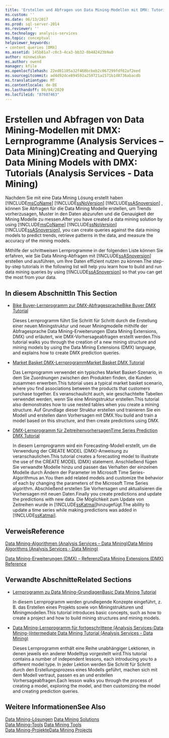 ```yaml
---
title: 'Erstellen und Abfragen von Data Mining-Modellen mit DMX: Tutorials (Analysis Services-Data Mining) | Microsoft-Dokumentation'
ms.custom: ''
ms.date: 06/13/2017
ms.prod: sql-server-2014
ms.reviewer: ''
ms.technology: analysis-services
ms.topic: conceptual
helpviewer_keywords:
- content queries [DMX]
ms.assetid: 145b81a7-c0c3-4ca3-bb32-0b482423b9a0
author: minewiskan
ms.author: owend
manager: kfile
ms.openlocfilehash: 22ed01105a32f460bcbeb2c067299fdf62af2eed
ms.sourcegitcommit: ad4d92dce894592a259721a1571b1d8736abacdb
ms.translationtype: MT
ms.contentlocale: de-DE
ms.lasthandoff: 08/04/2020
ms.locfileid: "87607463"
---
```

# <a name="creating-and-querying-data-mining-models-with-dmx-tutorials-analysis-services---data-mining"></a><span data-ttu-id="36054-102">Erstellen und Abfragen von Data Mining-Modellen mit DMX: Lernprogramme (Analysis Services – Data Mining)</span><span class="sxs-lookup"><span data-stu-id="36054-102">Creating and Querying Data Mining Models with DMX: Tutorials (Analysis Services - Data Mining)</span></span>
  <span data-ttu-id="36054-103">Nachdem Sie mit eine Data Mining Lösung erstellt haben [!INCLUDE[msCoName](../includes/msconame-md.md)] [!INCLUDE[ssNoVersion](../includes/ssnoversion-md.md)] [!INCLUDE[ssASnoversion](../includes/ssasnoversion-md.md)] , können Sie Abfragen für die Data Mining Modelle erstellen, um Trends vorherzusagen, Muster in den Daten abzurufen und die Genauigkeit der Mining Modelle zu messen.</span><span class="sxs-lookup"><span data-stu-id="36054-103">After you have created a data mining solution by using [!INCLUDE[msCoName](../includes/msconame-md.md)] [!INCLUDE[ssNoVersion](../includes/ssnoversion-md.md)] [!INCLUDE[ssASnoversion](../includes/ssasnoversion-md.md)], you can create queries against the data mining models to predict trends, retrieve patterns in the data, and measure the accuracy of the mining models.</span></span>  
  
 <span data-ttu-id="36054-104">Mithilfe der schrittweisen Lernprogramme in der folgenden Liste können Sie erfahren, wie Sie Data Mining-Abfragen mit [!INCLUDE[ssASnoversion](../includes/ssasnoversion-md.md)] erstellen und ausführen, um Ihre Daten effizient nutzen zu können.</span><span class="sxs-lookup"><span data-stu-id="36054-104">The step-by-step tutorials in the following list will help you learn how to build and run data mining queries by using [!INCLUDE[ssASnoversion](../includes/ssasnoversion-md.md)] so that you can get the most from your data.</span></span>  
  
## <a name="in-this-section"></a><span data-ttu-id="36054-105">In diesem Abschnitt</span><span class="sxs-lookup"><span data-stu-id="36054-105">In This Section</span></span>  
  
-   [<span data-ttu-id="36054-106">Bike Buyer-Lernprogramm zur DMX-Abfragesprache</span><span class="sxs-lookup"><span data-stu-id="36054-106">Bike Buyer DMX Tutorial</span></span>](../../2014/tutorials/bike-buyer-dmx-tutorial.md)  
  
     <span data-ttu-id="36054-107">Dieses Lernprogramm führt Sie Schritt für Schritt durch die Erstellung einer neuen Miningstruktur und neuer Miningmodelle mithilfe der Abfragesprache Data Mining-Erweiterungen (Data Mining Extensions, DMX) und erläutert, wie DMX-Vorhersageabfragen erstellt werden.</span><span class="sxs-lookup"><span data-stu-id="36054-107">This tutorial walks you through the creation of a new mining structure and mining models by using the Data Mining Extensions (DMX) language, and explains how to create DMX prediction queries.</span></span>  
  
-   [<span data-ttu-id="36054-108">Market Basket DMX-Lernprogramm</span><span class="sxs-lookup"><span data-stu-id="36054-108">Market Basket DMX Tutorial</span></span>](../../2014/tutorials/market-basket-dmx-tutorial.md)  
  
     <span data-ttu-id="36054-109">Das Lernprogramm verwendet ein typisches Market Basket-Szenario, in dem Sie Zuordnungen zwischen den Produkten finden, die Kunden zusammen erwerben.</span><span class="sxs-lookup"><span data-stu-id="36054-109">This tutorial uses a typical market basket scenario, where you find associations between the products that customers purchase together.</span></span> <span data-ttu-id="36054-110">Es veranschaulicht auch, wie geschachtelte Tabellen verwendet werden, wenn Sie eine Miningstruktur erstellen.</span><span class="sxs-lookup"><span data-stu-id="36054-110">This tutorial also demonstrates how to use nested tables when you create a mining structure.</span></span> <span data-ttu-id="36054-111">Auf Grundlage dieser Struktur erstellen und trainieren Sie ein Modell und erstellen dann Vorhersagen mit DMX.</span><span class="sxs-lookup"><span data-stu-id="36054-111">You build and train a model based on this structure, and then create predictions using DMX.</span></span>  
  
-   [<span data-ttu-id="36054-112">DMX-Lernprogramm für Zeitreihenvorhersagen</span><span class="sxs-lookup"><span data-stu-id="36054-112">Time Series Prediction DMX Tutorial</span></span>](../../2014/tutorials/time-series-prediction-dmx-tutorial.md)  
  
     <span data-ttu-id="36054-113">In diesem Lernprogramm wird ein Forecasting-Modell erstellt, um die Verwendung der CREATE MODEL (DMX)-Anweisung zu veranschaulichen.</span><span class="sxs-lookup"><span data-stu-id="36054-113">This tutorial creates a forecasting model to illustrate the use of the CREATE MODEL (DMX) statement.</span></span> <span data-ttu-id="36054-114">Anschließend fügen Sie verwandte Modelle hinzu und passen das Verhalten der einzelnen Modelle durch Ändern der Parameter im Microsoft Time Series-Algorithmus an.</span><span class="sxs-lookup"><span data-stu-id="36054-114">You then add related models and customize the behavior of each by changing the parameters of the Microsoft Time Series algorithm.</span></span> <span data-ttu-id="36054-115">Abschließend erstellen Sie Vorhersagen und aktualisieren die Vorhersagen mit neuen Daten.</span><span class="sxs-lookup"><span data-stu-id="36054-115">Finally you create predictions and update the predictions with new data.</span></span> <span data-ttu-id="36054-116">Die Möglichkeit zum Update von Zeitreihen wurde in [!INCLUDE[ssKatmai](../includes/sskatmai-md.md)]hinzugefügt.</span><span class="sxs-lookup"><span data-stu-id="36054-116">The ability to update a time series while making predictions was added in [!INCLUDE[ssKatmai](../includes/sskatmai-md.md)].</span></span>  
  
## <a name="reference"></a><span data-ttu-id="36054-117">Verweis</span><span class="sxs-lookup"><span data-stu-id="36054-117">Reference</span></span>  
 [<span data-ttu-id="36054-118">Data Mining-Algorithmen &#40;Analysis Services – Data Mining&#41;</span><span class="sxs-lookup"><span data-stu-id="36054-118">Data Mining Algorithms &#40;Analysis Services - Data Mining&#41;</span></span>](../../2014/analysis-services/data-mining/data-mining-algorithms-analysis-services-data-mining.md)  
  
 [<span data-ttu-id="36054-119">Data Mining-Erweiterungen &#40;DMX&#41; – Referenz</span><span class="sxs-lookup"><span data-stu-id="36054-119">Data Mining Extensions &#40;DMX&#41; Reference</span></span>](/sql/dmx/data-mining-extensions-dmx-reference)  
  
## <a name="related-sections"></a><span data-ttu-id="36054-120">Verwandte Abschnitte</span><span class="sxs-lookup"><span data-stu-id="36054-120">Related Sections</span></span>  
  
-   [<span data-ttu-id="36054-121">Lernprogramm zu Data Mining-Grundlagen</span><span class="sxs-lookup"><span data-stu-id="36054-121">Basic Data Mining Tutorial</span></span>](../../2014/tutorials/basic-data-mining-tutorial.md)  
  
     <span data-ttu-id="36054-122">In diesem Lernprogramm werden grundlegende Konzepte eingeführt, z. B. das Erstellen eines Projekts sowie von Miningstrukturen und Miningmodellen.</span><span class="sxs-lookup"><span data-stu-id="36054-122">This tutorial introduces basic concepts, such as how to create a project and how to build mining structures and mining models.</span></span>  
  
-   [<span data-ttu-id="36054-123">Data Mining-Lernprogramm für fortgeschrittene &#40;Analysis Services-Data Mining-&#41;</span><span class="sxs-lookup"><span data-stu-id="36054-123">Intermediate Data Mining Tutorial &#40;Analysis Services - Data Mining&#41;</span></span>](../../2014/tutorials/intermediate-data-mining-tutorial-analysis-services-data-mining.md)  
  
     <span data-ttu-id="36054-124">Dieses Lernprogramm enthält eine Reihe unabhängiger Lektionen, in denen jeweils ein anderer Modelltyp vorgestellt wird.</span><span class="sxs-lookup"><span data-stu-id="36054-124">This tutorial contains a number of independent lessons, each introducing you to a different model type.</span></span> <span data-ttu-id="36054-125">In jeder Lektion werden Sie Schritt für Schritt durch den Erstellungsprozess eines Modells geführt, machen sich mit dem Modell vertraut, passen es an und erstellen Vorhersageabfragen.</span><span class="sxs-lookup"><span data-stu-id="36054-125">Each lesson walks you through the process of creating a model, exploring the model, and then customizing the model and creating prediction queries.</span></span>  
  
## <a name="see-also"></a><span data-ttu-id="36054-126">Weitere Informationen</span><span class="sxs-lookup"><span data-stu-id="36054-126">See Also</span></span>  
 <span data-ttu-id="36054-127">[Data Mining-Lösungen](../../2014/analysis-services/data-mining/data-mining-solutions.md) </span><span class="sxs-lookup"><span data-stu-id="36054-127">[Data Mining Solutions](../../2014/analysis-services/data-mining/data-mining-solutions.md) </span></span>  
 <span data-ttu-id="36054-128">[Data Mining-Tools](../../2014/analysis-services/data-mining/data-mining-tools.md) </span><span class="sxs-lookup"><span data-stu-id="36054-128">[Data Mining Tools](../../2014/analysis-services/data-mining/data-mining-tools.md) </span></span>  
 [<span data-ttu-id="36054-129">Data Mining-Projekte</span><span class="sxs-lookup"><span data-stu-id="36054-129">Data Mining Projects</span></span>](../../2014/analysis-services/data-mining/data-mining-projects.md)  
  
  
